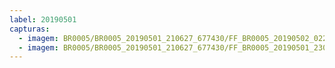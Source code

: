 ```yaml
---
label: 20190501
capturas:
  - imagem: BR0005/BR0005_20190501_210627_677430/FF_BR0005_20190502_022402_722_0313344.fits_maxpixel.jpg
  - imagem: BR0005/BR0005_20190501_210627_677430/FF_BR0005_20190501_230959_212_0111104.fits_maxpixel.jpg
---
```

